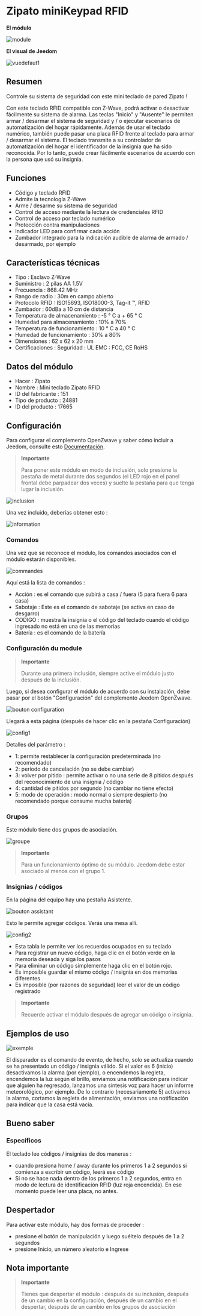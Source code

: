 # Zipato miniKeypad RFID

**El módulo**

![module](images/zipato.minikeypad/module.jpg)

**El visual de Jeedom**

![vuedefaut1](images/zipato.minikeypad/vuedefaut1.jpg)

## Resumen

Controle su sistema de seguridad con este mini teclado de pared Zipato !

Con este teclado RFID compatible con Z-Wave, podrá activar o desactivar fácilmente su sistema de alarma. Las teclas "Inicio" y "Ausente" le permiten armar / desarmar el sistema de seguridad y / o ejecutar escenarios de automatización del hogar rápidamente. Además de usar el teclado numérico, también puede pasar una placa RFID frente al teclado para armar / desarmar el sistema. El teclado transmite a su controlador de automatización del hogar el identificador de la insignia que ha sido reconocida. Por lo tanto, puede crear fácilmente escenarios de acuerdo con la persona que usó su insignia.

## Funciones

-   Código y teclado RFID
-   Admite la tecnología Z-Wave
-   Arme / desarme su sistema de seguridad
-   Control de acceso mediante la lectura de credenciales RFID
-   Control de acceso por teclado numérico
-   Protección contra manipulaciones
-   Indicador LED para confirmar cada acción
-   Zumbador integrado para la indicación audible de alarma de armado / desarmado, por ejemplo

## Características técnicas

-   Tipo : Esclavo Z-Wave
-   Suministro : 2 pilas AA 1.5V
-   Frecuencia : 868.42 MHz
-   Rango de radio : 30m en campo abierto
-   Protocolo RFID : ISO15693, ISO18000-3, Tag-it ™, RFID
-   Zumbador : 60dBa a 10 cm de distancia
-   Temperatura de almacenamiento : -5 ° C a + 65 ° C
-   Humedad para almacenamiento : 10% a 70%
-   Temperatura de funcionamiento : 10 ° C a 40 ° C
-   Humedad de funcionamiento : 30% a 80%
-   Dimensiones : 62 x 62 x 20 mm
-   Certificaciones : Seguridad : UL EMC : FCC, CE RoHS

## Datos del módulo

-   Hacer : Zipato
-   Nombre : Mini teclado Zipato RFID
-   ID del fabricante : 151
-   Tipo de producto : 24881
-   ID del producto : 17665

## Configuración

Para configurar el complemento OpenZwave y saber cómo incluir a Jeedom, consulte esto [Documentación](https://doc.jeedom.com/es_ES/plugins/automation%20protocol/openzwave/).

> **Importante**
>
> Para poner este módulo en modo de inclusión, solo presione la pestaña de metal durante dos segundos (el LED rojo en el panel frontal debe parpadear dos veces) y suelte la pestaña para que tenga lugar la inclusión.

![inclusion](images/zipato.minikeypad//inclusion.jpg)

Una vez incluido, deberías obtener esto :

![information](images/zipato.minikeypad/information.jpg)

### Comandos

Una vez que se reconoce el módulo, los comandos asociados con el módulo estarán disponibles.

![commandes](images/zipato.minikeypad/commandes.jpg)

Aquí está la lista de comandos :

-   Acción : es el comando que subirá a casa / fuera (5 para fuera 6 para casa)
-   Sabotaje : Este es el comando de sabotaje (se activa en caso de desgarro)
-   CODIGO : muestra la insignia o el código del teclado cuando el código ingresado no está en una de las memorias
-   Batería : es el comando de la batería

### Configuración du module

> **Importante**
>
> Durante una primera inclusión, siempre active el módulo justo después de la inclusión.

Luego, si desea configurar el módulo de acuerdo con su instalación, debe pasar por el botón "Configuración" del complemento Jeedom OpenZwave.

![bouton configuration](images/plugin/bouton_configuration.jpg)

Llegará a esta página (después de hacer clic en la pestaña Configuración)

![config1](images/zipato.minikeypad/config1.jpg)

Detalles del parámetro :

-   1: permite restablecer la configuración predeterminada (no recomendado)
-   2: período de cancelación (no se debe cambiar)
-   3: volver por pitido : permite activar o no una serie de 8 pitidos después del reconocimiento de una insignia / código
-   4: cantidad de pitidos por segundo (no cambiar no tiene efecto)
-   5: modo de operación : modo normal o siempre despierto (no recomendado porque consume mucha batería)

### Grupos

Este módulo tiene dos grupos de asociación.

![groupe](images/zipato.minikeypad/groupe.jpg)

> **Importante**
>
> Para un funcionamiento óptimo de su módulo. Jeedom debe estar asociado al menos con el grupo 1.

### Insignias / códigos

En la página del equipo hay una pestaña Asistente.

![bouton assistant](images/plugin/bouton_assistant.jpg)

Esto le permite agregar códigos. Verás una mesa allí.

![config2](images/zipato.minikeypad/config2.jpg)

-   Esta tabla le permite ver los recuerdos ocupados en su teclado
-   Para registrar un nuevo código, haga clic en el botón verde en la memoria deseada y siga los pasos
-   Para eliminar un código simplemente haga clic en el botón rojo.
-   Es imposible guardar el mismo código / insignia en dos memorias diferentes
-   Es imposible (por razones de seguridad) leer el valor de un código registrado

> **Importante**
>
> Recuerde activar el módulo después de agregar un código o insignia.

## Ejemplos de uso

![exemple](images/zipato.minikeypad/exemple.jpg)

El disparador es el comando de evento, de hecho, solo se actualiza cuando se ha presentado un código / insignia válido. Si el valor es 6 (inicio) desactivamos la alarma (por ejemplo), o encendemos la regleta, encendemos la luz según el brillo, enviamos una notificación para indicar que alguien ha regresado, lanzamos una síntesis voz para hacer un informe meteorológico, por ejemplo. De lo contrario (necesariamente 5) activamos la alarma, cortamos la regleta de alimentación, enviamos una notificación para indicar que la casa está vacía.

## Bueno saber

### Específicos

El teclado lee códigos / insignias de dos maneras :

-   cuando presiona home / away durante los primeros 1 a 2 segundos si comienza a escribir un código, leerá ese código
-   Si no se hace nada dentro de los primeros 1 a 2 segundos, entra en modo de lectura de identificación RFID (luz roja encendida). En ese momento puede leer una placa, no antes.

## Despertador

Para activar este módulo, hay dos formas de proceder :

-   presione el botón de manipulación y luego suéltelo después de 1 a 2 segundos
-   presione Inicio, un número aleatorio e Ingrese

## Nota importante

> **Importante**
>
> Tienes que despertar el módulo : después de su inclusión, después de un cambio en la configuración, después de un cambio en el despertar, después de un cambio en los grupos de asociación

